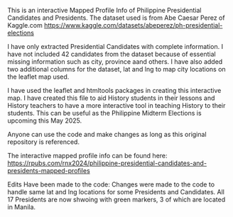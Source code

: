 This is an interactive Mapped Profile Info of Philippine Presidential Candidates and Presidents. 
The dataset used is from Abe Caesar Perez of Kaggle.com <https://www.kaggle.com/datasets/abeperez/ph-presidential-elections>

I have only extracted Presidential Candidates with complete information. I have not included 42 candidates from the dataset because of essential missing information such as city, province aand others. 
I have also added two additional columns for the dataset, lat and lng to map city locations on the leaflet map used. 

I have used the leaflet and htmltools packages in creating this interactive map. I have created this file to aid History students in their lessons and History teachers to have a more interactive tool in teaching History to their students. This can be useful as the Philippine Midterm Elections is upcoming this May 2025.

Anyone can use the code and make changes as long as this original repository is referenced. 

The interactive mapped profile info can be found here: <https://rpubs.com/rnx2024/philippine-presidential-candidates-and-presidents-mapped-profiles>

Edits Have been made to the code:
Changes were made to the code to handle same lat and lng locations for some Presidents and Candidates. 
All 17 Presidents are now shwoing with green markers, 3 of which are located in Manila. 
